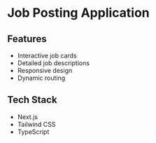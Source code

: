 # Job Posting Application

## Features

- Interactive job cards
- Detailed job descriptions
- Responsive design
- Dynamic routing

## Tech Stack

- Next.js
- Tailwind CSS
- TypeScript
